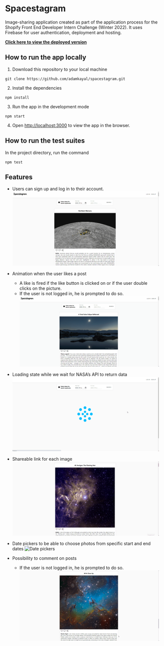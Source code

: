 # Spacestagram
Image-sharing application created as part of the application process for the Shopify Front End Developer Intern Challenge (Winter 2022). It uses Firebase for user authentication, deployment and hosting.

**[Click here to view the deployed version](https://adamkayal-spacestagram.web.app/)**

## How to run the app locally
1. Download this repository to your local machine
````shell
git clone https://github.com/adamkayal/spacestagram.git
````
2. Install the dependencies
````shell
npm install
````
3. Run the app in the development mode
````shell
npm start
````
4. Open [http://localhost:3000](http://localhost:3000) to view the app in the browser.

## How to run the test suites
In the project directory, run the command
````shell
npm test
````


## Features
* Users can sign up and log in to their account.
![Signing up](/readme-assets/signUp.gif)

* Animation when the user likes a post
  * A like is fired if the like button is clicked on or if the user double clicks on the picture.
  * If the user is not logged in, he is prompted to do so.
![Liking a post](/readme-assets/like.gif)

* Loading state while we wait for NASA’s API to return data
![Loading state](/readme-assets/loading.gif)

* Shareable link for each image
![Sharing](/readme-assets/share.gif)

* Date pickers to be able to choose photos from specific start and end dates
![Date pickers](/readme-assets/datePickers.gif)

* Possibility to comment on posts
  * If the user is not logged in, he is prompted to do so.
![Commenting on a post](/readme-assets/comment.gif)
